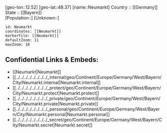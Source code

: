 ﻿---
location: [48.37,12.52] 
mapzoom: [7,12] 
mapmarker: city 
type: City
tags:
- geo/City


SpocWebEntityId: 32839
isDeleted: false
confidential: public

---
[geo-lon::12.52] 
[geo-lat::48.37] 
[name::Neumarkt] 
Country :: [[Germany]]  
State :: [[Bayern]]  
[Population::] 
[Unknown::] 


```leaflet
id: Neumarkt
coordinates: [[Neumarkt]] 
markerFile: [[Neumarkt]] 
defaultZoom: 11 
maxZoom: 18
```


## Confidential Links & Embeds: 
- [[Neumarkt|Neumarkt]]  
- [[../../../../../../../../_internal/geo/Continent/Europe/Germany/West/Bayern/City/Neumarkt.internal|Neumarkt.internal]] 
- [[../../../../../../../../_protect/geo/Continent/Europe/Germany/West/Bayern/City/Neumarkt.protect|Neumarkt.protect]] 
- [[../../../../../../../../_private/geo/Continent/Europe/Germany/West/Bayern/City/Neumarkt.private|Neumarkt.private]] 
- [[../../../../../../../../_personal/geo/Continent/Europe/Germany/West/Bayern/City/Neumarkt.personal|Neumarkt.personal]] 
- [[../../../../../../../../_secret/geo/Continent/Europe/Germany/West/Bayern/City/Neumarkt.secret|Neumarkt.secret]] 
